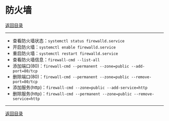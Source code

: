 # 防火墙

[返回目录](/linux/README.md)

---

- 查看防火墙状态：`systemctl status firewalld.service`
- 开启防火墙：`systemctl enable firewalld.service`
- 重启防火墙：`systemctl restart firewalld.service`
- 查看防火墙信息：`firewall-cmd --list-all`
- 添加端口(80)：`firewall-cmd --permanent --zone=public --add-port=80/tcp`
- 删除端口(80)：`firewall-cmd --permanent --zone=public --remove-port=80/tcp`
- 添加服务(http)：`firewall-cmd --zone=public --add-service=http`
- 删除服务(http)：`firewall-cmd --permanent --zone=public --remove-service=http`

---
[返回目录](/linux/README.md)

